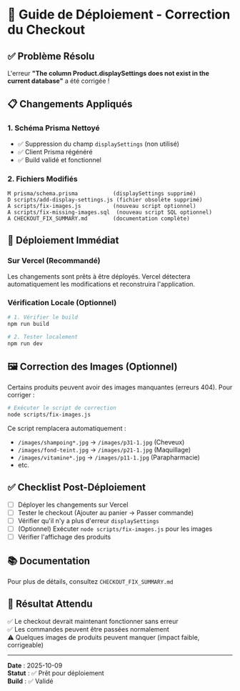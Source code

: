 # 🚀 Guide de Déploiement - Correction du Checkout

## ✅ Problème Résolu

L'erreur **"The column Product.displaySettings does not exist in the current database"** a été corrigée !

## 📋 Changements Appliqués

### 1. Schéma Prisma Nettoyé
- ✅ Suppression du champ `displaySettings` (non utilisé)
- ✅ Client Prisma régénéré
- ✅ Build validé et fonctionnel

### 2. Fichiers Modifiés
```
M prisma/schema.prisma           (displaySettings supprimé)
D scripts/add-display-settings.js (fichier obsolète supprimé)
A scripts/fix-images.js          (nouveau script optionnel)
A scripts/fix-missing-images.sql  (nouveau script SQL optionnel)
A CHECKOUT_FIX_SUMMARY.md        (documentation complète)
```

## 🚀 Déploiement Immédiat

### Sur Vercel (Recommandé)
Les changements sont prêts à être déployés. Vercel détectera automatiquement les modifications et reconstruira l'application.

### Vérification Locale (Optionnel)
```bash
# 1. Vérifier le build
npm run build

# 2. Tester localement
npm run dev
```

## 🖼️ Correction des Images (Optionnel)

Certains produits peuvent avoir des images manquantes (erreurs 404). Pour corriger :

```bash
# Exécuter le script de correction
node scripts/fix-images.js
```

Ce script remplacera automatiquement :
- `/images/shampoing*.jpg` → `/images/p31-1.jpg` (Cheveux)
- `/images/fond-teint.jpg` → `/images/p21-1.jpg` (Maquillage)
- `/images/vitamine*.jpg` → `/images/p11-1.jpg` (Parapharmacie)
- etc.

## ✅ Checklist Post-Déploiement

- [ ] Déployer les changements sur Vercel
- [ ] Tester le checkout (Ajouter au panier → Passer commande)
- [ ] Vérifier qu'il n'y a plus d'erreur `displaySettings`
- [ ] (Optionnel) Exécuter `node scripts/fix-images.js` pour les images
- [ ] Vérifier l'affichage des produits

## 📚 Documentation

Pour plus de détails, consultez `CHECKOUT_FIX_SUMMARY.md`

## 🎯 Résultat Attendu

✅ Le checkout devrait maintenant fonctionner sans erreur  
✅ Les commandes peuvent être passées normalement  
⚠️ Quelques images de produits peuvent manquer (impact faible, corrigeable)

---

**Date** : 2025-10-09  
**Statut** : ✅ Prêt pour déploiement  
**Build** : ✅ Validé
